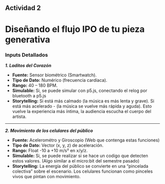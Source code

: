 ## Actividad 2

# Diseñando el flujo IPO de tu pieza generativa

### Inputs Detallados

***1. Laditos del Corazón***

- **Fuente:** Sensor biométrico (Smartwatch).
- **Tipo de Dato:** Numérico (frecuencia cardíaca).
- **Rango:** 40 – 180 BPM.
- **Simulable:** Si, se puede simular con p5.js, conectando el relog por bluetooth a p5.js
- **Storytelling:** Si está más calmado (la música es más lenta y grave). Si está más acelerado - (la música se vuelve más rápida y aguda).
Esto vuelve la experiencia más íntima, la audiencia escucha el cuerpo del artista.

______________________________________________________

***2. Movimiento de los celulares del público***

- **Fuente:** Acelerométro y Giroscopio (Web que contenga estas funciones)
- **Tipo de Dato:** Vector (x, y, z) de aceleración.
- **Rango:** Float -10 a +10 m/s² en x/y/z.
- **Simulable:** Si, se puede realizar si se hace un codigo que detecten estos valores. (Algo similar a el micro:bit del semestre pasado)
- **Storytelling:** La energía del público se convierte en una “pincelada colectiva” sobre el escenario. Los celulares funcionan como pinceles vivos que pintan con movimiento.
























































































